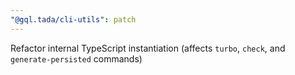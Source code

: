 ```yaml
---
"@gql.tada/cli-utils": patch
---
```


Refactor internal TypeScript instantiation (affects `turbo`, `check`, and `generate-persisted` commands)
